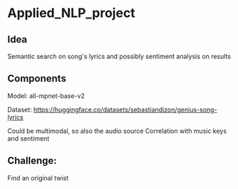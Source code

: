 # Applied_NLP_project

## Idea

Semantic search on song's lyrics and possibly sentiment analysis on results

## Components

Model: all-mpnet-base-v2

Dataset: https://huggingface.co/datasets/sebastiandizon/genius-song-lyrics

Could be multimodal, so also the audio source
Correlation with music keys and sentiment

## Challenge:

Find an original twist
